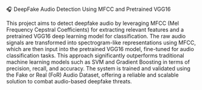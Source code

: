 🎧 DeepFake Audio Detection Using MFCC and Pretrained VGG16


This project aims to detect deepfake audio by leveraging MFCC (Mel Frequency Cepstral Coefficients) for extracting relevant features and a pretrained VGG16 deep learning model for classification. The raw audio signals are transformed into spectrogram-like representations using MFCC, which are then input into the pretrained VGG16 model, fine-tuned for audio classification tasks. This approach significantly outperforms traditional machine learning models such as SVM and Gradient Boosting in terms of precision, recall, and accuracy. The system is trained and validated using the Fake or Real (FoR) Audio Dataset, offering a reliable and scalable solution to combat audio-based deepfake threats.
